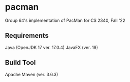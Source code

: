 # pacman
Group 64's implementation of PacMan for CS 2340, Fall '22

## Requirements
Java (OpenJDK 17 ver. 17.0.4)
JavaFX (ver. 19)

## Build Tool
Apache Maven (ver. 3.6.3)
